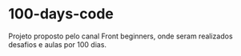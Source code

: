 # 100-days-code

Projeto proposto pelo canal Front beginners, onde seram realizados desafios e aulas por 100 dias.
